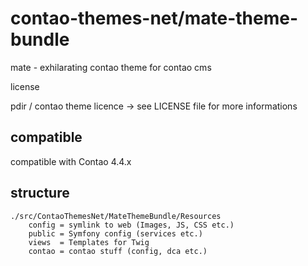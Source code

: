 # contao-themes-net/mate-theme-bundle
mate - exhilarating contao theme for contao cms

license

pdir / contao theme licence -> see LICENSE file for more informations

## compatible
compatible with Contao 4.4.x

## structure

    ./src/ContaoThemesNet/MateThemeBundle/Resources
        config = symlink to web (Images, JS, CSS etc.)
        public = Symfony config (services etc.)
        views  = Templates for Twig
        contao = contao stuff (config, dca etc.)

